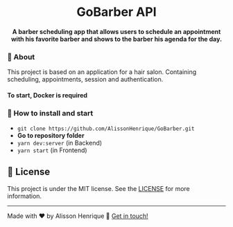<h1 align="center">  
    GoBarber API
</h1>

<h4 align="center">
  A barber scheduling app that allows users to schedule an appointment with his favorite barber and shows to the barber his agenda for the day.
</h4>



### :page_with_curl: About
This project is based on an application for a hair salon. Containing scheduling, appointments, session and authentication.

#### To start, **Docker** is required

### :rocket: How to install and start 
- `git clone https://github.com/AlissonHenrique/GoBarber.git`
- **Go to repository folder**
- `yarn dev:server` (in Backend)
- `yarn start` (in Frontend)



## :memo: License
This project is under the MIT license. See the [LICENSE](https://github.com/AlissonHenrique/GoBarber/blob/master/LICENSE) for more information.

---

Made with ♥ by Alisson Henrique :wave: [Get in touch!](https://www.linkedin.com/in/alissonhenri/)

[nodejs]: https://nodejs.org/
[yarn]: https://yarnpkg.com/
[vc]: https://code.visualstudio.com/
[vceditconfig]: https://marketplace.visualstudio.com/items?itemName=EditorConfig.EditorConfig
[vceslint]: https://marketplace.visualstudio.com/items?itemName=dbaeumer.vscode-eslint
